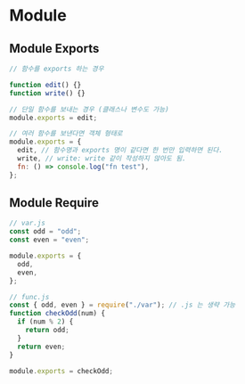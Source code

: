 # Module

## Module Exports

```javascript
// 함수를 exports 하는 경우

function edit() {}
function write() {}

// 단일 함수를 보내는 경우 (클래스나 변수도 가능)
module.exports = edit;

// 여러 함수를 보낸다면 객체 형태로
module.exports = {
  edit, // 함수명과 exports 명이 같다면 한 번만 입력하면 된다.
  write, // write: write 같이 작성하지 않아도 됨.
  fn: () => console.log("fn test"),
};
```

## Module Require

```javascript
// var.js
const odd = "odd";
const even = "even";

module.exports = {
  odd,
  even,
};
```

```javascript
// func.js
const { odd, even } = require("./var"); // .js 는 생략 가능
function checkOdd(num) {
  if (num % 2) {
    return odd;
  }
  return even;
}

module.exports = checkOdd;
```

